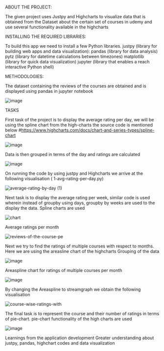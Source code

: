 ABOUT THE PROJECT:

The given project uses Justpy and Highcharts to visualize data that is obtained from the Dataset about the certain set of courses in udemy and use several functionality available in the highcharts 

INSTALLING THE REQUIRED LIBRARIES:

To build this app we need to install a few Python libraries. 
justpy (library for building web apps and data visualization):
pandas (library for data analysis)
pytz (library for datetime calculations between timezones)
matplotlib (library for quick data visualization)
jupyter (library that enables a reach interactive Python shell)

METHODOLOGIES:

The dataset containing the reviews of the courses are obtained and is displayed using pandas in jupyter notebook 

![image](https://user-images.githubusercontent.com/10756648/132438960-9abe1d85-2bc8-46bb-9349-db430e05bd26.png)

TASKS

First task of the project is to display the average rating per day, we will be using the spline chart from the high-charts the source code is mentioned below 
#https://www.highcharts.com/docs/chart-and-series-types/spline-chart

![image](https://user-images.githubusercontent.com/10756648/132439533-4f8185b5-3fd2-4e17-8f82-5157cb3f141f.png)

Data is then grouped in terms of the day and ratings are calculated 

![image](https://user-images.githubusercontent.com/10756648/132440101-909a24a3-4855-4d64-98f0-665d3c9e7a59.png)

On running the code by using justpy and Highcharts we arrive at the following visualisation ( 1-avg-rating-per-day.py)

![average-rating-by-day (1)](https://user-images.githubusercontent.com/10756648/132440236-cdddc7e7-633a-44dd-986a-8db534a51738.png)

Next task is to display the average rating per week, similar code is used wherein instead of groupby using days, groupby by weeks
are used to the display the data. Spline charts are used 

![chart](https://user-images.githubusercontent.com/10756648/132441036-42abb7ac-c079-4f84-8b8b-18e34a2b60b3.png)

Average ratings per month 

![reviews-of-the-course-pe](https://user-images.githubusercontent.com/10756648/132443237-c7bc896e-63d5-4617-90f5-e646f29bd1bb.png)

Next we try to find the ratings of multiple courses with respect to months. Here we are using the areasline chart of the highcharts 
Grouping of the data 

![image](https://user-images.githubusercontent.com/10756648/132443872-2aa1a08a-b972-4474-a8f5-e26da73019f9.png)


Areaspline chart for ratings of multiple courses per month 


![image](https://user-images.githubusercontent.com/10756648/132443990-a42d5013-7587-419e-91de-60f3c8bf1655.png)

By changing the Areaspline to streamgraph we obtain the following visualisation 


![course-wise-ratings-with](https://user-images.githubusercontent.com/10756648/132444449-17023927-77be-4a05-b573-49e33b876114.png)

The final task is to represent the course and their number of ratings in terms of pie-chart. pie-chart functionality of the high charts are used 

![image](https://user-images.githubusercontent.com/10756648/132445454-3a556782-4884-448e-95f0-5254a4327a6c.png)



Learnings from the application development 
Greater understanding about justpy, pandas, highchart codes and data visualization 



